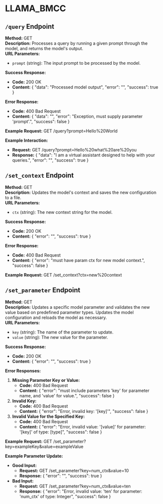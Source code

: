 # LLAMA_BMCC

## `/query` Endpoint

**Method:** GET  
**Description:** Processes a query by running a given prompt through the model, and returns the model's output.  
**URL Parameters:**
- `prompt` (string): The input prompt to be processed by the model.

**Success Response:**
- **Code:** 200 OK 
- **Content:** 
  {
    "data": "Processed model output",
    "error": "",
    "success": true
  }

**Error Response:**
- **Code:** 400 Bad Request 
- **Content:** 
  {
    "data": "",
    "error": "Exception, must supply parameter 'prompt'.",
    "success": false
  }

**Example Request:**
GET /query?prompt=Hello%20World

**Example Interaction:**
- **Request:** GET /query?prompt=Hello%20what%20are%20you
- **Response:**
  {
    "data": "I am a virtual assistant designed to help with your queries.",
    "error": "",
    "success": true
  }

## `/set_context` Endpoint

**Method:** GET  
**Description:** Updates the model's context and saves the new configuration to a file.  
**URL Parameters:**
- `ctx` (string): The new context string for the model.

**Success Response:**
- **Code:** 200 OK 
- **Content:** 
  {
    "error": "",
    "success": true
  }

**Error Response:**
- **Code:** 400 Bad Request 
- **Content:** 
  {
    "error": "must have param ctx for new model context.",
    "success": false
  }

**Example Request:**
GET /set_context?ctx=new%20context

## `/set_parameter` Endpoint

**Method:** GET  
**Description:** Updates a specific model parameter and validates the new value based on predefined parameter types. Updates the model configuration and reloads the model as necessary.  
**URL Parameters:**
- `key` (string): The name of the parameter to update.
- `value` (string): The new value for the parameter.

**Success Response:**
- **Code:** 200 OK 
- **Content:** 
  {
    "error": "",
    "success": true
  }

**Error Responses:**
1. **Missing Parameter Key or Value:**
   - **Code:** 400 Bad Request 
   - **Content:** 
     {
       "error": "must include parameters 'key' for parameter name, and 'value' for value.",
       "success": false
     }
2. **Invalid Key:**
   - **Code:** 400 Bad Request 
   - **Content:** 
     {
       "error": "Error, invalid key: '[key]'",
       "success": false
     }
3. **Invalid Value for the Specified Key:**
   - **Code:** 400 Bad Request 
   - **Content:** 
     {
       "error": "Error, invalid value: '[value]' for parameter: '[key]' of type: [type]",
       "success": false
     }

**Example Request:**
GET /set_parameter?key=exampleKey&value=exampleValue

**Example Parameter Update:**
- **Good Input:**
  - **Request:** GET /set_parameter?key=num_ctx&value=10
  - **Response:**
    {
      "error": "",
      "success": true
    }
- **Bad Input:**
  - **Request:** GET /set_parameter?key=num_ctx&value=ten
  - **Response:**
    {
      "error": "Error, invalid value: 'ten' for parameter: 'num_ctx' of type: Integer",
      "success": false
    }

